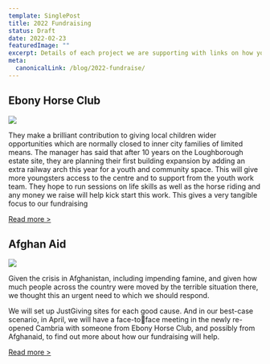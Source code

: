 ```yaml
---
template: SinglePost
title: 2022 Fundraising
status: Draft
date: 2022-02-23
featuredImage: ""
excerpt: Details of each project we are supporting with links on how you can donate too.
meta:
  canonicalLink: /blog/2022-fundraise/
---
```

## **Ebony Horse Club**

[![](https://ucarecdn.com/5c5df97d-1118-4d17-8373-ff75e70f608a/)](https://www.justgiving.com/fundraising/whoosh2022)

They make a brilliant contribution to giving local children wider opportunities which are normally closed to inner city families of limited means. The manager has said that after 10 years on the Loughborough estate site, they are planning their first building expansion by adding an extra railway arch this year for a youth and community space. This will give more youngsters access to the centre and to support from the youth work team. They hope to run sessions on life skills as well as the horse riding and any money we raise will help kick start this work. This gives a very tangible focus to our fundraising

[Read more >](https://www.ebonyhorseclub.org.uk/)

[](https://www.ebonyhorseclub.org.uk/)

## **Afghan Aid**

[![](https://ucarecdn.com/5c5df97d-1118-4d17-8373-ff75e70f608a/)](https://www.afghanaid.org.uk/fundraisers/whoosh2022)

Given the crisis in Afghanistan, including impending famine, and given how much people across the country were moved by the terrible situation there, we thought this an urgent need to which we should respond.

We will set up JustGiving sites for each good cause. And in our best-case scenario, in April, we will have a face-toface meeting in the newly re-opened Cambria with someone from Ebony Horse Club, and possibly from Afghanaid, to find out more about how our fundraising will help.

[Read more >](https://www.afghanaid.org.uk/)